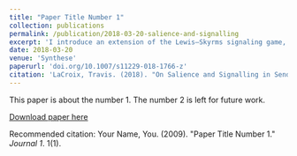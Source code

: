 ```yaml
---
title: "Paper Title Number 1"
collection: publications
permalink: /publication/2018-03-20-salience-and-signalling
excerpt: 'I introduce an extension of the Lewis–Skyrms signaling game, analysed from a dynamical perspective via simple reinforcement learning. In Lewis’ (Convention, Blackwell, Oxford, 1969) conception of a signaling game, salience is offered as an explanation for how individuals may come to agree upon a linguistic convention. Skyrms (Signals: evolution, learning & information, Oxford University Press, Oxford, 2010a) offers a dynamic explanation of how signaling conventions might arise presupposing no salience whatsoever. The extension of the atomic signaling game examined here---which I will refer to as a salience game---introduces a variable parameter into the atomic signaling game which allows for degrees of salience, thus filling in the continuum between Skyrms’ and Lewis’ models. The model does not presuppose any salience at the outset, but illustrates a process by which accidentally evolved salience is amplified, to the benefit of the players. It is shown that increasing degrees of salience allow populations to avoid sub-optimal pooling equilibria and to coordinate upon conventions more quickly.'
date: 2018-03-20
venue: 'Synthese'
paperurl: 'doi.org/10.1007/s11229-018-1766-z'
citation: 'LaCroix, Travis. (2018). "On Salience and Signalling in Sender-Receiver Games: Partial-Pooling, Learning, and Focal Points." <i>Synthese 1</i>. Forthcoming.'
---
```

This paper is about the number 1. The number 2 is left for future work.

[Download paper here](http://academicpages.github.io/files/paper1.pdf)

Recommended citation: Your Name, You. (2009). "Paper Title Number 1." <i>Journal 1</i>. 1(1).
